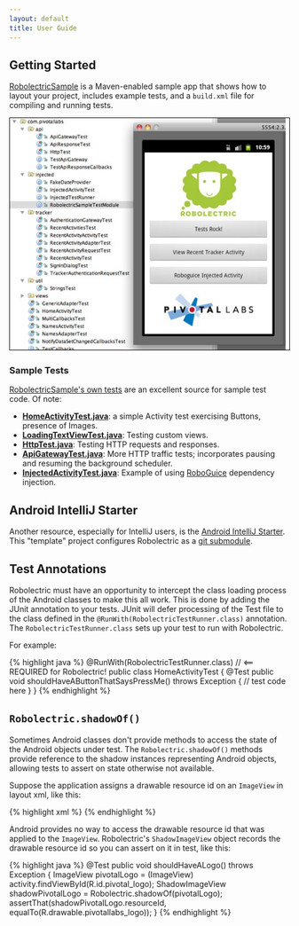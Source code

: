 ```yaml
---
layout: default
title: User Guide
---
```


## Getting Started
[RobolectricSample](http://github.com/pivotal/RobolectricSample) is a Maven-enabled sample app that shows how to layout your project, includes example tests, and a `build.xml` file for compiling and
running tests.

<a href="http://github.com/pivotal/RobolectricSample"><img src="images/robolectricsample.jpg" style="border:1px solid #000;"/></a>

### Sample Tests
[RobolectricSample's own tests](https://github.com/pivotal/RobolectricSample/tree/master/src/test/java/com/pivotallabs) are an excellent source for sample test code. Of note:

* **[HomeActivityTest.java](https://github.com/pivotal/RobolectricSample/blob/master/src/test/java/com/pivotallabs/HomeActivityTest.java)**: a simple Activity test exercising Buttons, presence of Images.
* **[LoadingTextViewTest.java](https://github.com/pivotal/RobolectricSample/blob/master/src/test/java/com/pivotallabs/views/LoadingTextViewTest.java)**: Testing custom views.
* **[HttpTest.java](https://github.com/pivotal/RobolectricSample/blob/master/src/test/java/com/pivotallabs/api/HttpTest.java)**: Testing HTTP requests and responses.
* **[ApiGatewayTest.java](https://github.com/pivotal/RobolectricSample/blob/master/src/test/java/com/pivotallabs/api/ApiGatewayTest.java)**: More HTTP traffic tests; incorporates pausing and resuming the background scheduler.
* **[InjectedActivityTest.java](https://github.com/pivotal/RobolectricSample/blob/master/src/test/java/com/pivotallabs/injected/InjectedActivityTest.java)**: Example of using [RoboGuice](http://code.google.com/p/roboguice/ "roboguice - Google Guice on Android - Google Project Hosting") dependency injection.

## Android IntelliJ Starter
Another resource, especially for IntelliJ users, is the [Android IntelliJ Starter](https://github.com/pivotal/AndroidIntelliJStarter).  This "template" project configures Robolectric as a [git submodule](http://kernel.org/pub/software/scm/git/docs/git-submodule.html "git-submodule(1)"). 

## Test Annotations
Robolectric must have an opportunity to intercept the class loading process of the Android classes to make this all work. This is done by adding the JUnit annotation to your tests. JUnit will defer processing of the Test file to the class defined in the  `@RunWith(RobolectricTestRunner.class)` annotation. The `RobolectricTestRunner.class` sets up your test to run with Robolectric.  

For example: 
    
{% highlight java %}
@RunWith(RobolectricTestRunner.class)  // <== REQUIRED for Robolectric! 
  public class HomeActivityTest {
    @Test
    public void shouldHaveAButtonThatSaysPressMe() throws Exception {
      // test code here
  }
}
{% endhighlight %}
    
##  `Robolectric.shadowOf()`
Sometimes Android classes don't provide methods to access the state of the Android objects under test. The
 `Robolectric.shadowOf()` methods provide reference to the shadow instances representing Android objects,
allowing tests to assert on state otherwise not available.

Suppose the application assigns a drawable resource id on an  `ImageView` in layout xml, like this:

{% highlight xml %}
<ImageView
    android:id="@+id/pivotal_logo"
    android:layout_width="fill_parent"
    android:layout_height="wrap_content"
    android:src="@drawable/pivotallabs_logo"
    android:layout_marginBottom="10dip"
    > 
{% endhighlight %}

Android provides no way to access the drawable resource id that was applied to the  `ImageView`.
Robolectric's  `ShadowImageView` object records the drawable resource id so you can assert on it in test,
like this:

{% highlight java %}
@Test
public void shouldHaveALogo() throws Exception {
    ImageView pivotalLogo = (ImageView) activity.findViewById(R.id.pivotal_logo);
    ShadowImageView shadowPivotalLogo = Robolectric.shadowOf(pivotalLogo);
    assertThat(shadowPivotalLogo.resourceId, equalTo(R.drawable.pivotallabs_logo));
}
{% endhighlight %}